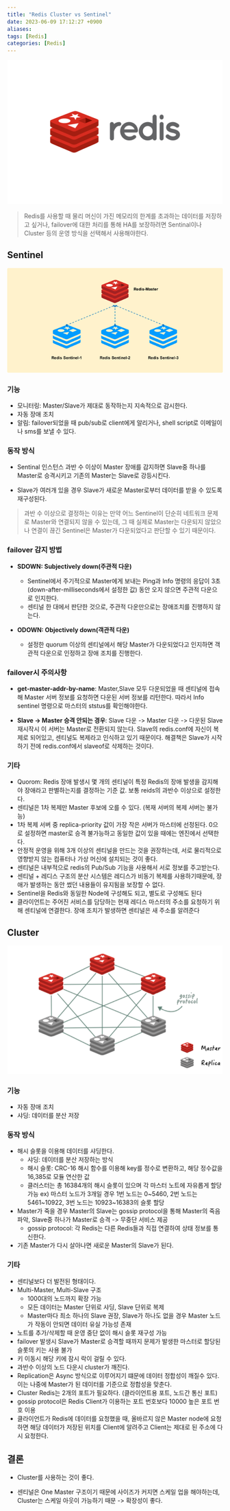 ```yaml
---
title: "Redis Cluster vs Sentinel"
date: 2023-06-09 17:12:27 +0900
aliases: 
tags: [Redis]
categories: [Redis]
---
```


![Redis](/assets/img/redis.webp)

> Redis를 사용할 때 물리 머신이 가진 메모리의 한계를 초과하는 데이터를 저장하고 싶거나,
failover에 대한 처리를 통해 HA를 보장하려면 Sentinal이나 Cluster 등의 운영 방식을 선택해서 사용해야한다.

## Sentinel

![Redis Sentinel](/assets/img/2023-06-09-redis-service/redis-sentinel.webp)

### 기능

- 모니터링: Master/Slave가 제대로 동작하는지 지속적으로 감시한다.
- 자동 장애 조치
- 알림: failover되었을 때 pub/sub로 client에게 알리거나, shell script로 이메일이나 sms를 보낼 수 있다.

### 동작 방식

- Sentinal 인스턴스 과반 수 이상이 Master 장애를 감지하면 Slave중 하나를 Master로 승격시키고 기존의 Master는 Slave로 강등시킨다.

- Slave가 여러개 있을 경우 Slave가 새로운 Master로부터 데이터를 받을 수 있도록 재구성된다.

> 과반 수 이상으로 결정하는 이유는 만약 어느 Sentinel이 단순히 네트워크 문제로 Master와 연결되지 않을 수 있는데, 그 때 실제로 Master는 다운되지 않았으나 연결이 끊긴 Sentinel은 Master가 다운되었다고 판단할 수 있기 때문이다.

### failover 감지 방법

- **SDOWN: Subjectively down(주관적 다운)**
	- Sentinel에서 주기적으로 Master에게 보내는 Ping과 Info 명령의 응답이 3초(down-after-milliseconds에서 설정한 값) 동안 오지 않으면 주관적 다운으로 인지한다.
	- 센티널 한 대에서 판단한 것으로, 주관적 다운만으로는 장애조치를 진행하지 않는다.

- **ODOWN: Objectively down(객관적 다운)**
	- 설정한 quorum 이상의 센티널에서 해당 Master가 다운되었다고 인지하면 객관적 다운으로 인정하고 장애 조치를 진행한다.

### failover시 주의사항

- **get-master-addr-by-name**: Master,Slave 모두 다운되었을 때 센티널에 접속해 Master 서버 정보를 요청하면 다운된 서버 정보를 리턴한다. 따라서 Info sentinel 명령으로 마스터의 ststus를 확인해야한다.

- **Slave -> Master 승격 안되는 경우**: Slave 다운 -> Master 다운 -> 다운된 Slave 재시작시 이 서버는 Master로 전환되지 않는다. Slave의 redis.conf에 자신이 복제로 되어있고, 센티널도 복제라고 인식하고 있기 때문이다. 해결책은 Slave가 시작하기 전에 redis.conf에서 slaveof로 삭제하는 것이다.

### 기타

- Quorom: Redis 장애 발생시 몇 개의 센티널이 특정 Redis의 장애 발생을 감지해야 장애라고 판별하는지를 결정하는 기준 값. 보통 reids의 과반수 이상으로 설정한다.
- 센티널은 1차 복제만 Master 후보에 오를 수 있다. (복재 서버의 복제 서버는 불가능)
- 1차 복제 서버 중 replica-priority 값이 가장 작은 서버가 마스터에 선정된다. 0으로 설정하면 master로 승격 불가능하고 동일한 값이 있을 때에는 엔진에서 선택한다.
- 안정적 운영을 위해 3개 이상의 센티널을 만드는 것을 권장하는데, 서로 물리적으로 영향받지 않는 컴퓨터나 가상 머신에 설치되는 것이 좋다.
- 센티널은 내부적으로 redis의 Pub/Sub 기능을 사용해서 서로 정보를 주고받는다.
- 센티널 + 레디스 구조의 분산 시스템은 레디스가 비동기 복제를 사용하기때문에, 장애가 발생하는 동안 썼던 내용들이 유지됨을 보장할 수 없다.
- Sentinel을 Redis와 동일한 Node에 구성해도 되고, 별도로 구성해도 된다
- 클라이언트는 주어진 서비스를 담당하는 현재 레디스 마스터의 주소를 요청하기 위해 센티널에 연결한다. 장애 조치가 발생하면 센티널은 새 주소를 알려준다

## Cluster

![redis-cluster](/assets/img/2023-06-09-redis-service/redis-cluster.webp)

### 기능

- 자동 장애 조치
- 샤딩: 데이터를 분산 저장

### 동작 방식

- 해시 슬롯을 이용해 데이터를 샤딩한다.
	- 샤딩: 데이터를 분산 저장하는 방식
	- 해시 슬롯: CRC-16 해시 함수를 이용해 key를 정수로 변환하고, 해당 정수값을 16,385로 모듈 연산한 값
	- 클러스터는 총 16384개의 해시 슬롯이 있으며 각 마스터 노트에 자유롭게 할당 가능
		ex) 마스터 노드가 3개일 경우 1번 노드는 0~5460, 2번 노드는 5461~10922, 3번 노드는 10923~16383의 슬롯 할당
- Master가 죽을 경우 Master의 Slave는 gossip protocol을 통해 Master의 죽음 파악, Slave중 하나가 Master로 승격 -> 무중단 서비스 제공
	- gossip protocol: 각 Redis는 다른 Redis들과 직접 연결하여 상태 정보를 통신한다.
- 기존 Master가 다시 살아나면 새로운 Master의 Slave가 된다.

### 기타

- 센티널보다 더 발전된 형태이다.
- Multi-Master, Multi-Slave 구조
	- 1000대의 노드까지 확장 가능
	- 모든 데이터는 Master 단위로 샤딩, Slave 단위로 복제
	- Master마다 최소 하나의 Slave 권장, Slave가 하나도 없을 경우 Master 노드가 작동이 안되면 데이터 유실 가능성 존재
- 노트를 추가/삭제할 때 운영 중단 없이 해시 슬롯 재구성 가능
- failover 발생시 Slave가 Master로 승격할 때까지 문제가 발생한 마스터로 할당된 슬롯의 키는 사용 불가
- 키 이동시 해당 키에 잠시 락이 걸릴 수 있다.
- 과반수 이상의 노드 다운시 cluster가 깨진다.
- Replication은 Async 방식으로 이루어지기 떄문에 데이터 정합성이 깨질수 있다. 이는 나중에 Master가 된 데이터를 기준으로 정합성을 맞춘다.
- Cluster Redis는 2개의 포트가 필요하다. (클라이언트용 포트, 노드간 통신 포트)
- gossip protocol은 Redis Client가 이용하는 포트 번호보다 10000 높은 포트 번호 이용
- 클라이언트가 Redis에 데이터를 요청했을 때, 올바르지 않은 Master node에 요청하면 해당 데이터가 저장된 위치를 Client에 알려주고 Client는 제대로 된 주소에 다시 요청한다.

## 결론

- Cluster를 사용하는 것이 좋다.

- 센티널은 One Master 구조이기 때문에 사이즈가 커지면 스케일 업을 해야하는데, Cluster는 스케일 아웃이 가능하기 때문 -> 확장성이 좋다. 